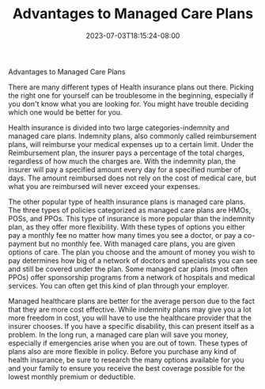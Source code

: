 ﻿---
title: "Advantages to Managed Care Plans"
date: 2023-07-03T18:15:24-08:00
description: "Text Tips for Web Success"
featured_image: "/images/Text.jpg"
tags: ["Text"]
---

Advantages to Managed Care Plans

There are many different types of Health insurance plans out there. Picking the right one for yourself can be troublesome in the beginning, especially if you don't know what you are looking for. You might have trouble deciding which one would be better for you.

Health insurance is divided into two large categories-indemnity and managed care plans. Indemnity plans, also commonly called reimbursement plans, will reimburse your medical expenses up to a certain limit. Under the Reimbursement plan, the insurer pays a percentage of the total charges, regardless of how much the charges are. With the indemnity plan, the insurer will pay a specified amount every day for a specified number of days. The amount reimbursed does not rely on the cost of medical care, but what you are reimbursed will never exceed your expenses.

The other popular type of health insurance plans is managed care plans. The three types of policies categorized as managed care plans are HMOs, POSs, and PPOs. This type of insurance is more popular than the indemnity plan, as they offer more flexibility. With these types of options you either pay a monthly fee no matter how many times you see a doctor, or pay a co-payment but no monthly fee. With managed care plans, you are given options of care. The plan you choose and the amount of money you wish to pay determines how big of a network of doctors and specialists you can see and still be covered under the plan. Some managed car plans (most often PPOs) offer sponsorship programs from a network of hospitals and medical services. You can often get this kind of plan through your employer.

Managed healthcare plans are better for the average person due to the fact that they are more cost effective. While indemnity plans may give you a lot more freedom in cost, you will have to use the healthcare provider that the insurer chooses. If you have a specific disability, this can present itself as a problem. In the long run, a managed care plan will save you money, especially if emergencies arise when you are out of town. These types of plans also are more flexible in policy. Before you purchase any kind of health insurance, be sure to research the many options available for you and your family to ensure you receive the best coverage possible for the lowest monthly premium or deductible. 


